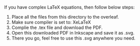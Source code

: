If you have complex LaTeX equations, then follow below steps:

1. Place all the files from this directory to the overleaf.
2. Make sure compiler is set to: XeLaTeX
3. Complie the .tex file and download the PDF.
4. Open this downloaded PDF in Inkscape and save it as .svg.
5. There you go, feel free to use this .svg anywhere you need.
